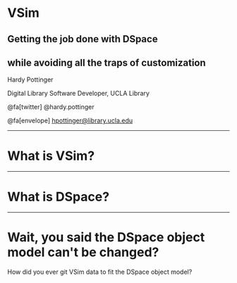 
# VSim
## Getting the job done with DSpace
## while avoiding all the traps of customization

Hardy Pottinger

Digital Library Software Developer, UCLA Library

@fa[twitter] @hardy.pottinger

@fa[envelope] hpottinger@library.ucla.edu

---
# What is VSim?

---
# What is DSpace?

---
# Wait, you said the DSpace object model can't be changed?
How did you ever git VSim data to fit the DSpace object model?
